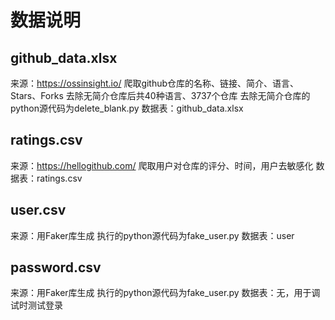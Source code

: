 # 数据说明
## github_data.xlsx
来源：https://ossinsight.io/
爬取github仓库的名称、链接、简介、语言、Stars、Forks
去除无简介仓库后共40种语言、3737个仓库
去除无简介仓库的python源代码为delete_blank.py
数据表：github_data.xlsx
## ratings.csv
来源：https://hellogithub.com/
爬取用户对仓库的评分、时间，用户去敏感化
数据表：ratings.csv
## user.csv
来源：用Faker库生成
执行的python源代码为fake_user.py
数据表：user
## password.csv
来源：用Faker库生成
执行的python源代码为fake_user.py
数据表：无，用于调试时测试登录